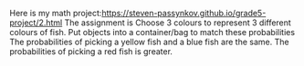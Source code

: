 Here is my math project:https://steven-passynkov.github.io/grade5-project/2.html
The assignment is Choose 3 colours to represent 3 different colours of fish.
Put objects into a container/bag to match these probabilities
The probabilities of picking a yellow fish and a blue fish are the same.
The probabilities of picking a red fish is greater.
